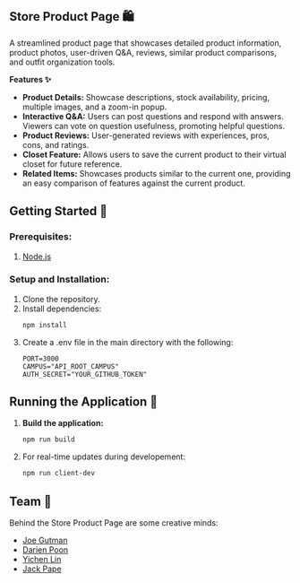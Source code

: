 ## Store Product Page 🛍️

A streamlined product page that showcases detailed product information, product photos, user-driven Q&A, reviews, similar product comparisons, and outfit organization tools.

**Features ✨**
- **Product Details:** Showcase descriptions, stock availability, pricing, multiple images, and a zoom-in popup.
- **Interactive Q&A:** Users can post questions and respond with answers. Viewers can vote on question usefulness, promoting helpful questions.
- **Product Reviews:** User-generated reviews with experiences, pros, cons, and ratings.
- **Closet Feature:** Allows users to save the current product to their virtual closet for future reference.
- **Related Items:** Showcases products similar to the current one, providing an easy comparison of features against the current product.


## Getting Started 🚀

### Prerequisites:
1. [Node.js](https://nodejs.org/en/download/)

### Setup and Installation:
1. Clone the repository.
2. Install dependencies:
   ```bash
   npm install
   ```
3. Create a .env file in the main directory with the following:
   ```
   PORT=3000
   CAMPUS="API_ROOT_CAMPUS"
   AUTH_SECRET="YOUR_GITHUB_TOKEN"
   ```

## Running the Application 🚀

1. **Build the application:**
   ```bash
   npm run build
   ```
2. For real-time updates during developement:
   ```bash
   npm run client-dev
   ```

## Team 👥

Behind the Store Product Page are some creative minds:

- [Joe Gutman](https://github.com/jddg5wa)
- [Darien Poon](https://github.com/darienpoon)
- [Yichen Lin](https://github.com/echenlin)
- [Jack Pape](https://github.com/RaccoonGem)
